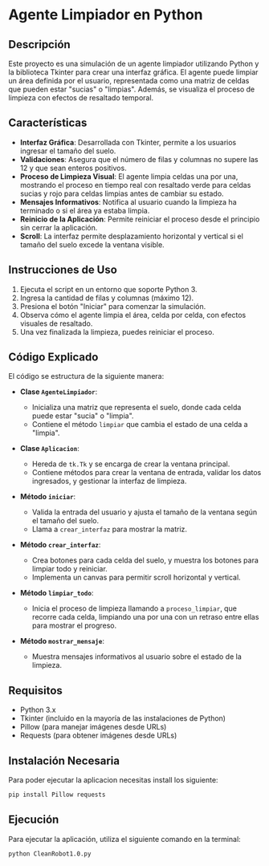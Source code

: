 # Agente Limpiador en Python

## Descripción

Este proyecto es una simulación de un agente limpiador utilizando Python y la biblioteca Tkinter para crear una interfaz gráfica. El agente puede limpiar un área definida por el usuario, representada como una matriz de celdas que pueden estar "sucias" o "limpias". Además, se visualiza el proceso de limpieza con efectos de resaltado temporal.

## Características

- **Interfaz Gráfica**: Desarrollada con Tkinter, permite a los usuarios ingresar el tamaño del suelo.
- **Validaciones**: Asegura que el número de filas y columnas no supere las 12 y que sean enteros positivos.
- **Proceso de Limpieza Visual**: El agente limpia celdas una por una, mostrando el proceso en tiempo real con resaltado verde para celdas sucias y rojo para celdas limpias antes de cambiar su estado.
- **Mensajes Informativos**: Notifica al usuario cuando la limpieza ha terminado o si el área ya estaba limpia.
- **Reinicio de la Aplicación**: Permite reiniciar el proceso desde el principio sin cerrar la aplicación.
- **Scroll**: La interfaz permite desplazamiento horizontal y vertical si el tamaño del suelo excede la ventana visible.

## Instrucciones de Uso

1. Ejecuta el script en un entorno que soporte Python 3.
2. Ingresa la cantidad de filas y columnas (máximo 12).
3. Presiona el botón "Iniciar" para comenzar la simulación.
4. Observa cómo el agente limpia el área, celda por celda, con efectos visuales de resaltado.
5. Una vez finalizada la limpieza, puedes reiniciar el proceso.

## Código Explicado

El código se estructura de la siguiente manera:

- **Clase `AgenteLimpiador`**: 
  - Inicializa una matriz que representa el suelo, donde cada celda puede estar "sucia" o "limpia".
  - Contiene el método `limpiar` que cambia el estado de una celda a "limpia".

- **Clase `Aplicacion`**:
  - Hereda de `tk.Tk` y se encarga de crear la ventana principal.
  - Contiene métodos para crear la ventana de entrada, validar los datos ingresados, y gestionar la interfaz de limpieza.
  
- **Método `iniciar`**:
  - Valida la entrada del usuario y ajusta el tamaño de la ventana según el tamaño del suelo.
  - Llama a `crear_interfaz` para mostrar la matriz.

- **Método `crear_interfaz`**:
  - Crea botones para cada celda del suelo, y muestra los botones para limpiar todo y reiniciar.
  - Implementa un canvas para permitir scroll horizontal y vertical.

- **Método `limpiar_todo`**:
  - Inicia el proceso de limpieza llamando a `proceso_limpiar`, que recorre cada celda, limpiando una por una con un retraso entre ellas para mostrar el progreso.

- **Método `mostrar_mensaje`**:
  - Muestra mensajes informativos al usuario sobre el estado de la limpieza.

## Requisitos

- Python 3.x
- Tkinter (incluido en la mayoría de las instalaciones de Python)
- Pillow (para manejar imágenes desde URLs)
- Requests (para obtener imágenes desde URLs)

## Instalación Necesaria

Para poder ejecutar la aplicacion necesitas install los siguiente:

```bash
pip install Pillow requests
```


## Ejecución

Para ejecutar la aplicación, utiliza el siguiente comando en la terminal:

```bash
python CleanRobot1.0.py
